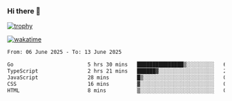 ### Hi there 👋

[![trophy](https://github-profile-trophy.vercel.app/?username=cxnky&theme=dracula)](https://github.com/ryo-ma/github-profile-trophy)

[![wakatime](https://wakatime.com/badge/user/1c39c599-5497-41b9-a5be-2c4676e7fd23.svg)](https://wakatime.com/@1c39c599-5497-41b9-a5be-2c4676e7fd23)
<!--START_SECTION:waka-->

```txt
From: 06 June 2025 - To: 13 June 2025

Go                        5 hrs 30 mins   ███████████████▒░░░░░░░░░   61.13 %
TypeScript                2 hrs 21 mins   ██████▓░░░░░░░░░░░░░░░░░░   26.18 %
JavaScript                28 mins         █▒░░░░░░░░░░░░░░░░░░░░░░░   05.24 %
CSS                       16 mins         ▓░░░░░░░░░░░░░░░░░░░░░░░░   03.12 %
HTML                      8 mins          ▒░░░░░░░░░░░░░░░░░░░░░░░░   01.48 %
```

<!--END_SECTION:waka-->
